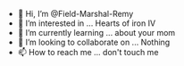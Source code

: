 - 👋 Hi, I’m @Field-Marshal-Remy
- 👀 I’m interested in ... Hearts of iron IV
- 🌱 I’m currently learning ... about your mom
- 💞️ I’m looking to collaborate on ... Nothing
- 📫 How to reach me ... don't touch me

<!---
Field-Marshal-Remy/Field-Marshal-Remy is a ✨ special ✨ repository because its `README.md` (this file) appears on your GitHub profile.
You can click the Preview link to take a look at your changes.
--->
